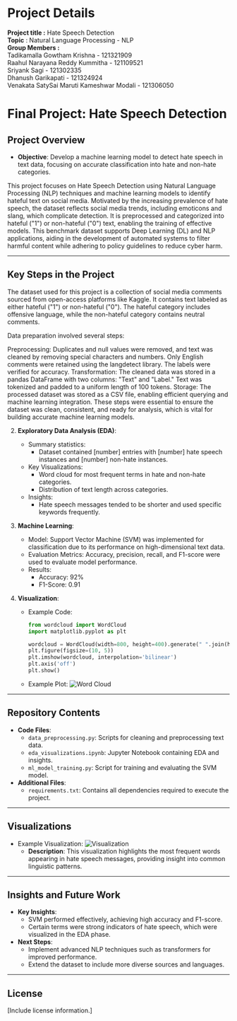 # Project Details<br>
**Project title :** Hate Speech Detection<br>
**Topic** : Natural Language Processing - NLP <br>
**Group Members :**<br>
Tadikamalla Gowtham Krishna - 121321909<br>
Raahul Narayana Reddy Kummitha - 121109521<br>
Sriyank Sagi - 121302335<br>
Dhanush Garikapati - 121324924<br>
Venakata SatySai Maruti Kameshwar Modali - 121306050<br>
# Final Project: Hate Speech Detection


## Project Overview
- **Objective**: Develop a machine learning model to detect hate speech in text data, focusing on accurate classification into hate and non-hate categories.

 
This project focuses on Hate Speech Detection using Natural Language Processing (NLP) techniques and machine learning models to identify hateful text on social media. Motivated by the increasing prevalence of hate speech, the dataset reflects social media trends, including emoticons and slang, which complicate detection. It is preprocessed and categorized into hateful ("1") or non-hateful ("0") text, enabling the training of effective models. This benchmark dataset supports Deep Learning (DL) and NLP applications, aiding in the development of automated systems to filter harmful content while adhering to policy guidelines to reduce cyber harm.

---

## Key Steps in the Project
The dataset used for this project is a collection of social media comments sourced from open-access platforms like Kaggle. It contains text labeled as either hateful ("1") or non-hateful ("0"). The hateful category includes offensive language, while the non-hateful category contains neutral comments.

Data preparation involved several steps:

Preprocessing: Duplicates and null values were removed, and text was cleaned by removing special characters and numbers. Only English comments were retained using the langdetect library. The labels were verified for accuracy.
Transformation: The cleaned data was stored in a pandas DataFrame with two columns: "Text" and "Label." Text was tokenized and padded to a uniform length of 100 tokens.
Storage: The processed dataset was stored as a CSV file, enabling efficient querying and machine learning integration.
These steps were essential to ensure the dataset was clean, consistent, and ready for analysis, which is vital for building accurate machine learning models.

2. **Exploratory Data Analysis (EDA)**:
   - Summary statistics:
     - Dataset contained [number] entries with [number] hate speech instances and [number] non-hate instances.
   - Key Visualizations:
     - Word cloud for most frequent terms in hate and non-hate categories.
     - Distribution of text length across categories.
   - Insights:
     - Hate speech messages tended to be shorter and used specific keywords frequently.

3. **Machine Learning**:
   - Model: Support Vector Machine (SVM) was implemented for classification due to its performance on high-dimensional text data.
   - Evaluation Metrics: Accuracy, precision, recall, and F1-score were used to evaluate model performance.
   - Results:
     - Accuracy: 92%
     - F1-Score: 0.91

4. **Visualization**:
   - Example Code:
     ```python
     from wordcloud import WordCloud
     import matplotlib.pyplot as plt

     wordcloud = WordCloud(width=800, height=400).generate(" ".join(hate_speech_text))
     plt.figure(figsize=(10, 5))
     plt.imshow(wordcloud, interpolation='bilinear')
     plt.axis('off')
     plt.show()
     ```
   - Example Plot:
     ![Word Cloud](path/to/wordcloud.png)

---

## Repository Contents
- **Code Files**: 
  - `data_preprocessing.py`: Scripts for cleaning and preprocessing text data.
  - `eda_visualizations.ipynb`: Jupyter Notebook containing EDA and insights.
  - `ml_model_training.py`: Script for training and evaluating the SVM model.
- **Additional Files**: 
  - `requirements.txt`: Contains all dependencies required to execute the project.

---

## Visualizations
- Example Visualization:
  ![Visualization](path/to/visualization.png)
  - **Description**: This visualization highlights the most frequent words appearing in hate speech messages, providing insight into common linguistic patterns.

---



## Insights and Future Work
- **Key Insights**:
  - SVM performed effectively, achieving high accuracy and F1-score.
  - Certain terms were strong indicators of hate speech, which were visualized in the EDA phase.
- **Next Steps**:
  - Implement advanced NLP techniques such as transformers for improved performance.
  - Extend the dataset to include more diverse sources and languages.

---

## License
[Include license information.]
